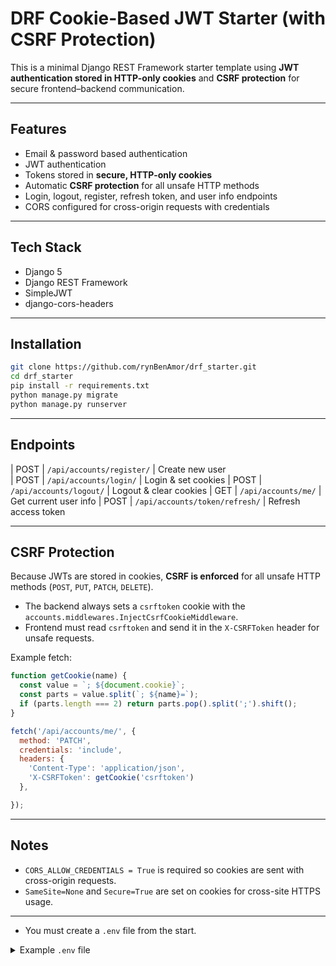 
# DRF Cookie-Based JWT Starter (with CSRF Protection)

This is a minimal Django REST Framework starter template using **JWT authentication stored in HTTP-only cookies** and **CSRF protection** for secure frontend–backend communication.

---

## Features

* Email & password based authentication
* JWT authentication
* Tokens stored in **secure, HTTP-only cookies**
* Automatic **CSRF protection** for all unsafe HTTP methods
* Login, logout, register, refresh token, and user info endpoints
* CORS configured for cross-origin requests with credentials

---

## Tech Stack

* Django 5
* Django REST Framework
* SimpleJWT
* django-cors-headers

---

## Installation

```bash
git clone https://github.com/rynBenAmor/drf_starter.git
cd drf_starter
pip install -r requirements.txt
python manage.py migrate
python manage.py runserver
```

---


## Endpoints


| POST   | `/api/accounts/register/`      | Create new user     
| POST   | `/api/accounts/login/`         | Login & set cookies 
| POST   | `/api/accounts/logout/`        | Logout & clear cookies
| GET    | `/api/accounts/me/`            | Get current user info 
| POST   | `/api/accounts/token/refresh/` | Refresh access token  

---

## CSRF Protection

Because JWTs are stored in cookies, **CSRF is enforced** for all unsafe HTTP methods (`POST`, `PUT`, `PATCH`, `DELETE`).

* The backend always sets a `csrftoken` cookie with the `accounts.middlewares.InjectCsrfCookieMiddleware`.
* Frontend must read `csrftoken` and send it in the `X-CSRFToken` header for unsafe requests.

Example fetch:

```js
function getCookie(name) {
  const value = `; ${document.cookie}`;
  const parts = value.split(`; ${name}=`);
  if (parts.length === 2) return parts.pop().split(';').shift();
}

fetch('/api/accounts/me/', {
  method: 'PATCH',
  credentials: 'include',
  headers: {
    'Content-Type': 'application/json',
    'X-CSRFToken': getCookie('csrftoken')
  },

});
```

---

## Notes

* `CORS_ALLOW_CREDENTIALS = True` is required so cookies are sent with cross-origin requests.
* `SameSite=None` and `Secure=True` are set on cookies for cross-site HTTPS usage.

---

- You must create a `.env` file from the start.

<details>
<summary>Example <code>.env</code> file</summary>

```env
EMAIL_HOST_USER="fake@fake.fake"
DEFAULT_FROM_EMAIL="fake@fake.fake"
EMAIL_HOST_PASSWORD="fake app password"
EMAIL_PORT=587

DJANGO_IS_PRODUCTION=False
# You can use: python -c 'from django.core.management.utils import get_random_secret_key; print(get_random_secret_key())'
DJANGO_SECRET_KEY="django-insecure-r01(sc^4!ugxu##tmb*q&5l!@o7tejc3#%50mh9nn6od3hss#c"
DJANGO_ADMIN_EMAIL_1=""

CORS_ALLOWED_ORIGINS=http://localhost:5173
ALLOWED_HOSTS=localhost,127.0.0.1,

DB_TYPE='sqlite'
DB_NAME=''
DB_USER=''
DB_PASSWORD=''
# Use "db" if Django is run inside Docker, else "host.docker.internal" or "localhost"
DB_HOST=localhost
DB_PORT=5432



```
</details>
